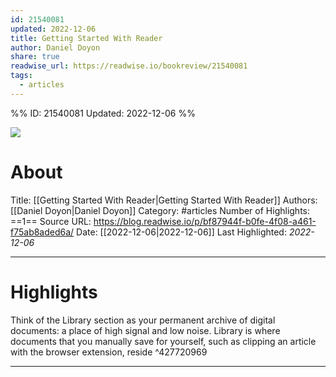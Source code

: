 ```yaml
---
id: 21540081
updated: 2022-12-06
title: Getting Started With Reader
author: Daniel Doyon
share: true
readwise_url: https://readwise.io/bookreview/21540081
tags:
  - articles
---
```


%%
ID: 21540081
Updated: 2022-12-06
%%

![]( https://s3.amazonaws.com/readwiseio/2022/08/i-give-you-reader-1.png)

# About
Title: [[Getting Started With Reader|Getting Started With Reader]]
Authors: [[Daniel Doyon|Daniel Doyon]]
Category: #articles
Number of Highlights: ==1==
Source URL: https://blog.readwise.io/p/bf87944f-b0fe-4f08-a461-f75ab8aded6a/
Date: [[2022-12-06|2022-12-06]]
Last Highlighted: *2022-12-06*

---

# Highlights

Think of the Library section as your permanent archive of digital documents: a place of high signal and low noise. Library is where documents that you manually save for yourself, such as clipping an article with the browser extension, reside ^427720969

---